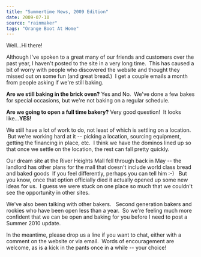 ```yaml
---
title: "Summertime News, 2009 Edition"
date: 2009-07-10
source: "rainmaker"
tags: "Orange Boot At Home"
---
```


Well...Hi there!

Although I've spoken to a great many of our friends and customers over the past year, I haven't posted to the site in a very long time.  This has caused a bit of worry with people who discovered the website and thought they missed out on some fun (and great bread.)  I get a couple emails a month from people asking if we're still baking.

**Are we still baking in the brick oven?** Yes and No.  We've done a few bakes for special occasions, but we're not baking on a regular schedule.

**Are we going to open a full time bakery?** Very good question!  It looks like...**YES!**

We still have a lot of work to do, not least of which is settling on a location.  But we're working hard at it -- picking a location, sourcing equipment, getting the financing in place, etc.  I think we have the dominos lined up so that once we settle on the location, the rest can fall pretty quickly.

Our dream site at the River Heights Mall fell through back in May -- the landlord has other plans for the mall that doesn't include world class bread and baked goods  If you feel differently, perhaps you can tell him :-)   But you know, once that option officially died it actually opened up some new ideas for us.  I guess we were stuck on one place so much that we couldn't see the opportunity in other sites.

We've also been talking with other bakers.   Second generation bakers and rookies who have been open less than a year.  So we're feeling much more confident that we can be open and baking for you before I need to post a Summer 2010 update.

In the meantime, please drop us a line if you want to chat, either with a comment on the website or via email.  Words of encouragement are welcome, as is a kick in the pants once in a while -- your choice!
